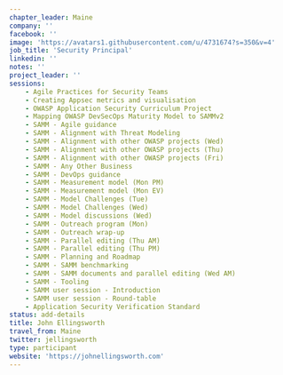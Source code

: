```yaml
---
chapter_leader: Maine
company: ''
facebook: ''
image: 'https://avatars1.githubusercontent.com/u/4731674?s=350&v=4'
job_title: 'Security Principal'
linkedin: ''
notes: ''
project_leader: ''
sessions: 
    - Agile Practices for Security Teams
    - Creating Appsec metrics and visualisation
    - OWASP Application Security Curriculum Project
    - Mapping OWASP DevSecOps Maturity Model to SAMMv2
    - SAMM - Agile guidance
    - SAMM - Alignment with Threat Modeling
    - SAMM - Alignment with other OWASP projects (Wed)
    - SAMM - Alignment with other OWASP projects (Thu)
    - SAMM - Alignment with other OWASP projects (Fri)
    - SAMM - Any Other Business
    - SAMM - DevOps guidance
    - SAMM - Measurement model (Mon PM)
    - SAMM - Measurement model (Mon EV)
    - SAMM - Model Challenges (Tue)
    - SAMM - Model Challenges (Wed)
    - SAMM - Model discussions (Wed)
    - SAMM - Outreach program (Mon)
    - SAMM - Outreach wrap-up
    - SAMM - Parallel editing (Thu AM)
    - SAMM - Parallel editing (Thu PM)
    - SAMM - Planning and Roadmap
    - SAMM - SAMM benchmarking
    - SAMM - SAMM documents and parallel editing (Wed AM)
    - SAMM - Tooling
    - SAMM user session - Introduction
    - SAMM user session - Round-table
    - Application Security Verification Standard
status: add-details
title: John Ellingsworth
travel_from: Maine
twitter: jellingsworth
type: participant
website: 'https://johnellingsworth.com'
---
```


<!-- put more details about participant here -->
